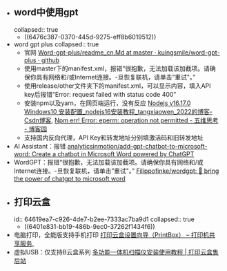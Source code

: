 - ## word中使用gpt
  collapsed:: true
	- ((6476c387-0370-445d-9275-eff8b6019512))
- word gpt plus
  collapsed:: true
	- 官网 [Word-gpt-plus/readme_cn.Md at master · kuingsmile/word-gpt-plus · github](https://github.Com/kuingsmile/word-gpt-plus/blob/master/readme_cn.Md)
	- 使用master下的manifest.xml，报错“很抱歉，无法加载该加截项。请确保你具有网络和/或Internet连接。-旦恢复联机，请单击”重试"。”
	- 使用release/other文件夹下的manifest.xml，可以显示内容，填入API key后报错“Error: request failed with status code 400”
	- 安装npm以及yarn，在网页端运行，没有反应 [Nodejs v16.17.0 Windows10 安装配置_nodejs16安装教程_tangxiaowen_2022的博客-Csdn博客](https://blog.csdn.Net/tangxiaowen_2022/article/details/126963552), [Npm err! Error: eperm: operation not permitted - 五维思考 - 博客园](https://www.Cnblogs.Com/zhaoshujie/p/15912614.Html)
	- 支持国内反向代理，API Key和转发地址分别填激活码和旧转发地址
- AI Assistant：报错 [analyticsinmotion/add-gpt-chatbot-to-microsoft-word: Create a chatbot in Microsoft Word powered by ChatGPT](https://github.com/analyticsinmotion/add-gpt-chatbot-to-microsoft-word)
- WordGPT：报错“很抱歉，无法加载该加截项。请确保你具有网络和/或Internet连接。-旦恢复联机，请单击”重试"。” [Filippofinke/wordgpt: 🤖 bring the power of chatgpt to microsoft word](https://github.Com/filippofinke/wordgpt/tree/main)
- ## 打印云盒
  id:: 64619ea7-c926-4de7-b2ee-7333ac7ba9d1
  collapsed:: true
	- ((6401e831-bb19-486b-9ec0-37262f1434f6))
- 电脑打印，全能版支持手机打印 [打印云盒设置向导（PrintBox） – 打印机共享服务,](https://www.printfw.com/?page_id=2161)
- 虚拟USB：仅支持B云盒系列 [多功能一体机扫描仪安装使用教程 | 打印云盒售后站](https://docs.liankenet.com/?p=2387)